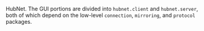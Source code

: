 HubNet. The GUI portions are divided into `hubnet.client` and `hubnet.server`, both of which depend on the low-level `connection`, `mirroring`, and `protocol` packages.
